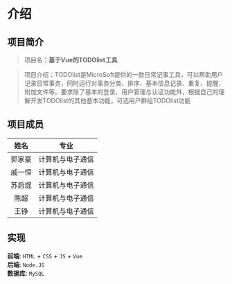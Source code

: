 # 介绍

## 项目简介
> 项目名：**基于Vue的TODOlist工具**  

> 项目介绍：TODOlist是MicroSoft提供的一款日常记事工具，可以帮助用户记录日常事务，同时运行对事务分类、排序、基本信息记录、重复、提醒、附加文件等。要求除了基本的登录、用户管理与认证功能外，根据自己的理解开发TODOlist的其他基本功能，可选用户群组TODOlist功能
## 项目成员  
姓名 | 专业  
:---: | :---:  
郭家豪 | 计算机与电子通信
戚一恒 | 计算机与电子通信
苏启焜 | 计算机与电子通信
陈超 | 计算机与电子通信
王铮 | 计算机与电子通信

## 实现
**前端**: `HTML` + `CSS` + `JS` + `Vue`  
**后端**: `Node.JS`  
**数据库**: `MySQL`  